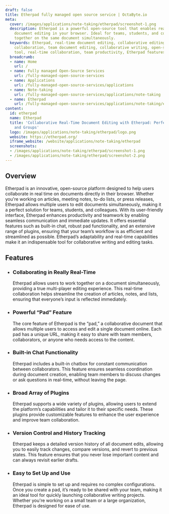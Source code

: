 ```yaml
---
draft: false
title: Etherpad fully managed open source service | OctaByte.io
meta:
  cover: /images/applications/note-taking/etherpad/screenshot-1.png
  description: Etherpad is a powerful open-source tool that enables real-time, collaborative
    document editing in your browser. Ideal for teams, students, and colleagues working
    together on the same document simultaneously.
  keywords: Etherpad, real-time document editing, collaborative editing, online document
    collaboration, team document editing, collaborative writing, open-source editing
    tool, real-time collaboration, team productivity, Etherpad features
  breadcrumb:
  - name: Home
    url: /
  - name: Fully managed Open-Source Services
    url: /fully-managed-open-source-services
  - name: Applications
    url: /fully-managed-open-source-services/applications
  - name: Note-taking
    url: /fully-managed-open-source-services/applications/note-taking
  - name: Etherpad
    url: /fully-managed-open-source-services/applications/note-taking/etherpad
content:
  id: etherpad
  name: Etherpad
  title: 'Collaborative Real-Time Document Editing with Etherpad: Perfect for Teams
    and Groups'
  logo: /images/applications/note-taking/etherpad/logo.png
  website: https://etherpad.org/
  iframe_website: /website/applications/note-taking/etherpad
  screenshots:
  - /images/applications/note-taking/etherpad/screenshot-1.png
  - /images/applications/note-taking/etherpad/screenshot-2.png
---
```


## Overview

Etherpad is an innovative, open-source platform designed to help users collaborate in real time on documents directly in their browser. Whether you're working on articles, meeting notes, to-do lists, or press releases, Etherpad allows multiple users to edit documents simultaneously, making it a perfect solution for teams, students, and colleagues. With its user-friendly interface, Etherpad enhances productivity and teamwork by enabling seamless communication and immediate updates. It offers essential features such as built-in chat, robust pad functionality, and an extensive range of plugins, ensuring that your team’s workflow is as efficient and streamlined as possible. Etherpad’s adaptability and real-time capabilities make it an indispensable tool for collaborative writing and editing tasks.

## Features

- ### Collaborating in Really Real-Time

  Etherpad allows users to work together on a document simultaneously, providing a true multi-player editing experience. This real-time collaboration helps streamline the creation of articles, notes, and lists, ensuring that everyone’s input is reflected immediately.

- ### Powerful “Pad” Feature

  The core feature of Etherpad is the “pad,” a collaborative document that allows multiple users to access and edit a single document online. Each pad has a unique URL, making it easy to share with team members, collaborators, or anyone who needs access to the content.

- ### Built-in Chat Functionality

  Etherpad includes a built-in chatbox for constant communication between collaborators. This feature ensures seamless coordination during document creation, enabling team members to discuss changes or ask questions in real-time, without leaving the page.

- ### Broad Array of Plugins

  Etherpad supports a wide variety of plugins, allowing users to extend the platform’s capabilities and tailor it to their specific needs. These plugins provide customizable features to enhance the user experience and improve team collaboration.

- ### Version Control and History Tracking

  Etherpad keeps a detailed version history of all document edits, allowing you to easily track changes, compare versions, and revert to previous states. This feature ensures that you never lose important content and can always revisit earlier drafts.

- ### Easy to Set Up and Use

  Etherpad is simple to set up and requires no complex configurations. Once you create a pad, it’s ready to be shared with your team, making it an ideal tool for quickly launching collaborative writing projects. Whether you're working on a small team or a large organization, Etherpad is designed for ease of use.